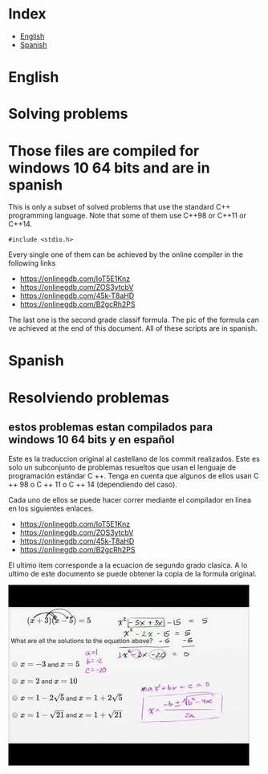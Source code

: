 # Index

<!--ts-->
   * [English](#english)
   * [Spanish](#spanish)
<!--te-->

English
=====

# Solving problems
# Those files are compiled for windows 10 64 bits and are in spanish

This is only a subset of solved problems that use the standard C++ programming language.
Note that some of them use C++98 or C++11 or C++14.
```
#include <stdio.h>
```
Every single one of them can be achieved by the online compiler in the following links

* https://onlinegdb.com/IoT5E1Knz
* https://onlinegdb.com/ZOS3ytcbV
* https://onlinegdb.com/45k-T8aHD
* https://onlinegdb.com/B2gcRh2PS

The last one is the second grade classif formula. The pic of the formula can ve achieved at the end of this document.
All of these scripts are in spanish.


Spanish
=====

# Resolviendo problemas
## estos problemas estan compilados para windows 10 64 bits y en español
Este es la traduccion original al castellano de los commit realizados. 
Este es solo un subconjunto de problemas resueltos que usan el lenguaje de programación estándar C ++.
Tenga en cuenta que algunos de ellos usan C ++ 98 o C ++ 11 o C ++ 14 (dependiendo del caso).

Cada uno de ellos se puede hacer correr mediante el compilador en línea en los siguientes enlaces.

* https://onlinegdb.com/IoT5E1Knz
* https://onlinegdb.com/ZOS3ytcbV
* https://onlinegdb.com/45k-T8aHD
* https://onlinegdb.com/B2gcRh2PS

El ultimo item corresponde a la ecuacion de segundo grado clasica. A lo ultimo de este documento se puede obtener la copia de la formula original.


![printscreen.png](https://raw.githubusercontent.com/christian130/cppcode/main/printscreen.png)
